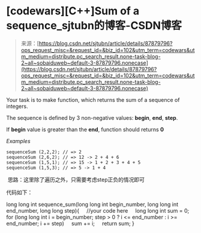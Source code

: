 <!--yml
category: codewars
date: 2022-08-13 11:52:17
-->

# [codewars][C++]Sum of a sequence_sjtubn的博客-CSDN博客

> 来源：[https://blog.csdn.net/sjtubn/article/details/87879796?ops_request_misc=&request_id=&biz_id=102&utm_term=codewars&utm_medium=distribute.pc_search_result.none-task-blog-2~all~sobaiduweb~default-3-87879796.nonecase](https://blog.csdn.net/sjtubn/article/details/87879796?ops_request_misc=&request_id=&biz_id=102&utm_term=codewars&utm_medium=distribute.pc_search_result.none-task-blog-2~all~sobaiduweb~default-3-87879796.nonecase)

Your task is to make function, which returns the sum of a sequence of integers.

The sequence is defined by 3 non-negative values: **begin**, **end**, **step**.

If **begin** value is greater than the **end**, function should returns **0**

*Examples*

```
sequenceSum (2,2,2); // => 2
sequenceSum (2,6,2); // => 12 -> 2 + 4 + 6
sequenceSum (1,5,1); // => 15 -> 1 + 2 + 3 + 4 + 5
sequenceSum (1,5,3); // => 5 -> 1 + 4
```

 思路：这里除了遍历之外，只需要考虑step正负的情况即可

代码如下：

long long int sequence_sum(long long int begin_number, long long int end_number, long long step){
    //your code here
    long long int sum = 0;
    for (long long int i = begin_number; step > 0 ? i <= end_number : i >= end_number; i += step)
    sum += i;
    return sum;
}